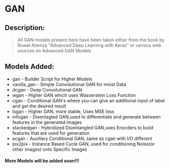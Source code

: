 # GAN
## Description:
> All GAN models present here have been taken either from the book by Rowel Atienza "Advanced Deep Learning with Keras" or various web sources on Advanced GAN Models 

## Models Added:
- gan         - Builder Script for Higher Models
- vanilla_gan - Simple Convolutional GAN for mnist Data
- dcgan       - Deep Convolutional GAN
- wgan        - Higher GAN which uses Wasserstein Loss Function
- cgan        - Conditional GAN's where you can give an additional input of label and get the desired result
- lsgan       - Higher GAN, more stable, Uses MSE loss
- infogan     - Disentagled GAN,used to differentiate and generate between features in the generated images
- stackedgan  - Hybridized Disentangled GAN,uses Enocders to build features that are used for generation
- acgan       - Auxiliary Conditional GAN, same as cgan with I/O different
- pix2pix     - Instance Based Cycle GAN, used for conditioning Noise(or other images) onto Specific Images

#### More Models will be added soon!!!